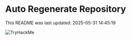 # Auto Regenerate Repository

This README was last updated: 2025-05-31 14:45:19

 ![TryHackMe](https://tryhackme.com/badge/533634)
